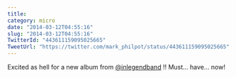 ```yaml
---
title: 
category: micro
date: "2014-03-12T04:55:16"
slug: "2014-03-12T04:55:16"
TwitterId: "443611159095025665"
TweetUrl: "https://twitter.com/mark_philpot/status/443611159095025665"
---
```


Excited as hell for a new album from
[@inlegendband](https://twitter.com/inlegendband) !! Must... have... now!
